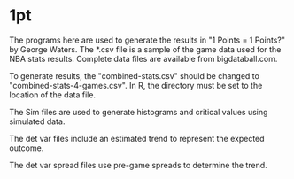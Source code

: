 # 1pt
The programs here are used to generate the results in "1 Points = 1 Points?" by George Waters.  The *.csv file is a sample of the game data used for the NBA stats results.  Complete data files are available from bigdataball.com.

To generate results, the "combined-stats.csv" should be changed to "combined-stats-4-games.csv".  In R, the directory must be set to the location of the data file.

The Sim files are used to generate histograms and critical values using simulated data.

The det var files include an estimated trend to represent the expected outcome.

The det var spread files use pre-game spreads to determine the trend.
